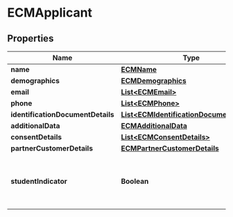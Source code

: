 # ECMApplicant

## Properties
Name | Type | Description | Notes
------------ | ------------- | ------------- | -------------
**name** | [**ECMName**](ECMName.md) |  |  [optional]
**demographics** | [**ECMDemographics**](ECMDemographics.md) |  |  [optional]
**email** | [**List&lt;ECMEmail&gt;**](ECMEmail.md) |  |  [optional]
**phone** | [**List&lt;ECMPhone&gt;**](ECMPhone.md) |  |  [optional]
**identificationDocumentDetails** | [**List&lt;ECMIdentificationDocumentDetails&gt;**](ECMIdentificationDocumentDetails.md) |  |  [optional]
**additionalData** | [**ECMAdditionalData**](ECMAdditionalData.md) |  |  [optional]
**consentDetails** | [**List&lt;ECMConsentDetails&gt;**](ECMConsentDetails.md) |  |  [optional]
**partnerCustomerDetails** | [**ECMPartnerCustomerDetails**](ECMPartnerCustomerDetails.md) |  |  [optional]
**studentIndicator** | **Boolean** | Indicates if the applicant is a student.Valid values are Yes or No |  [optional]
